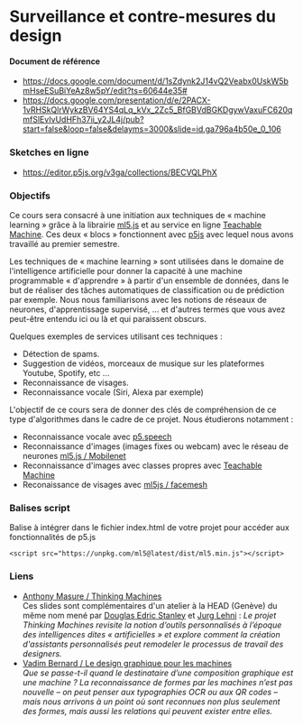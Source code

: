 Surveillance et contre-mesures du design
================================================

#### Document de référence
* https://docs.google.com/document/d/1sZdynk2J14vQ2Veabx0UskW5bmHseESuBiYeAz8w5pY/edit?ts=60644e35#
* https://docs.google.com/presentation/d/e/2PACX-1vRHSkQlrWykzBV64YS4qLq_kVx_2Zc5_BfGBVdBGKDgywVaxuFC620qmfSlEvIvUdHFh37ii_y2JL4j/pub?start=false&loop=false&delayms=3000&slide=id.ga796a4b50e_0_106

### Sketches en ligne
* https://editor.p5js.org/v3ga/collections/BECVQLPhX

### Objectifs
Ce cours sera consacré à une initiation aux techniques de « machine learning » grâce à la librairie [ml5.js](https://ml5js.org/) et au service en ligne [Teachable Machine](https://teachablemachine.withgoogle.com/). Ces deux « blocs » fonctionnent avec [p5js](https://p5js.org/) avec lequel nous avons travaillé au premier semestre.

Les techniques de « machine learning » sont utilisées dans le domaine de l'intelligence artificielle pour donner la capacité à une machine programmable « d'apprendre » à partir d'un ensemble de données, dans le but de réaliser des tâches automatiques de classification ou de prédiction par exemple. Nous nous familiarisons avec les notions de réseaux de neurones, d'apprentissage supervisé, ... et d'autres termes que vous avez peut-être entendu ici ou là et qui paraissent obscurs.

Quelques exemples de services utilisant ces techniques :

* Détection de spams.
* Suggestion de vidéos, morceaux de musique sur les plateformes Youtube, Spotify, etc ...
* Reconnaissance de visages.
* Reconnaissance vocale (Siri, Alexa par exemple)

L'objectif de ce cours sera de donner des clés de compréhension de ce type d'algorithmes dans le cadre de ce projet. Nous étudierons notamment : 
* Reconnaissance vocale avec [p5.speech](https://idmnyu.github.io/p5.js-speech/)
* Reconnaissance d'images (images fixes ou webcam) avec le réseau de neurones [ml5.js / Mobilenet](https://learn.ml5js.org/#/reference/image-classifier)
* Reconnaissance d'images avec classes propres avec [Teachable Machine](https://teachablemachine.withgoogle.com/)
* Reconaissance de visages avec [ml5js / facemesh](https://learn.ml5js.org/#/reference/facemesh)

### Balises script
Balise à intégrer dans le fichier index.html de votre projet pour accéder aux fonctionnalités de p5.js
```
<script src="https://unpkg.com/ml5@latest/dist/ml5.min.js"></script>
```


### Liens
* [Anthony Masure / Thinking Machines](http://www.anthonymasure.com/en/conferences/2020-01-thinking-machines-bal-paris)<br />Ces slides sont complémentaires d'un atelier à la HEAD (Genève) du même nom mené par [Douglas Edric Stanley](http://www.abstractmachine.net/fr/biography) et [Jurg Lehni](http://juerglehni.com/information) : *Le projet Thinking Machines revisite la notion d’outils personnalisés à l’époque des intelligences dites « artificielles » et explore comment la création d'assistants personnalisés peut remodeler le processus de travail des designers.*
* [Vadim Bernard / Le design graphique pour les machines](http://strabic.fr/Le-design-graphique-pour-les-machines)<br />*Que se passe-t-il quand le destinataire d’une composition graphique est une machine ? La reconnaissance de formes par les machines n’est pas nouvelle – on peut penser aux typographies OCR ou aux QR codes – mais nous arrivons à un point où sont reconnues non plus seulement des formes, mais aussi les relations qui peuvent exister entre elles.*
